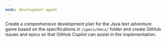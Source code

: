 ```yaml
---
mode: development-agent
---
```


Create a comprehensive development plan for the Java text adventure game based on the specifications in `/specs/docs/` folder and create GitHub issues and epics so that GitHub Copilot can assist in the implementation. 